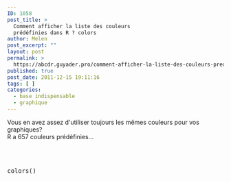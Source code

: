 ```yaml
---
ID: 1058
post_title: >
  Comment afficher la liste des couleurs
  prédéfinies dans R ? colors
author: Melen
post_excerpt: ""
layout: post
permalink: >
  https://abcdr.guyader.pro/comment-afficher-la-liste-des-couleurs-predefinies-dans-r-colors/
published: true
post_date: 2011-12-15 19:11:16
tags: [ ]
categories:
  - base indispensable
  - graphique
---
```

Vous en avez assez d'utiliser toujours les mêmes couleurs pour vos graphiques?<br />R a 657 couleurs prédéfinies...<br /><br /> <pre lang='rsplus'><br /><br />colors()<br /></pre> <br /><br /><br />